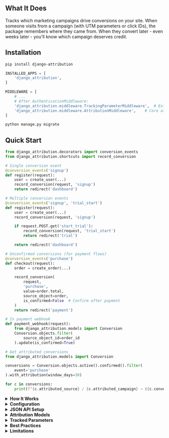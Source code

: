 ## What It Does

Tracks which marketing campaigns drive conversions on your site. When someone visits from a campaign (with UTM parameters or click IDs), the package remembers where they came from. When they convert later - even weeks later - you'll know which campaign deserves credit.

## Installation

```bash
pip install django-attribution
```

```python
INSTALLED_APPS = [
    'django_attribution',
]

MIDDLEWARE = [
    # ...
    # After AuthenticationMiddleware:
    'django_attribution.middleware.TrackingParameterMiddleware',  # Extracts UTM from URLs
    'django_attribution.middleware.AttributionMiddleware',    # Core attribution tracking
]
```

```bash
python manage.py migrate
```

## Quick Start

```python
from django_attribution.decorators import conversion_events
from django_attribution.shortcuts import record_conversion

# Single conversion event
@conversion_events('signup')
def register(request):
    user = create_user(...)
    record_conversion(request, 'signup')
    return redirect('dashboard')

# Multiple conversion events
@conversion_events('signup', 'trial_start')
def register(request):
    user = create_user(...)
    record_conversion(request, 'signup')

    if request.POST.get('start_trial'):
        record_conversion(request, 'trial_start')
        return redirect('trial')

    return redirect('dashboard')

# Unconfirmed conversions (for payment flows)
@conversion_events('purchase')
def checkout(request):
    order = create_order(...)

    record_conversion(
        request,
        'purchase',
        value=order.total,
        source_object=order,
        is_confirmed=False  # Confirm after payment
    )
    return redirect('payment')

# In payment webhook
def payment_webhook(request):
    from django_attribution.models import Conversion
    Conversion.objects.filter(
        source_object_id=order_id
    ).update(is_confirmed=True)
```

```python
# Get attributed conversions
from django_attribution.models import Conversion

conversions = Conversion.objects.active().confirmed().filter(
    event='purchase'
).with_attribution(window_days=30)

for c in conversions:
    print(f"{c.attributed_source} / {c.attributed_campaign} → ${c.conversion_value}")
```

<details>
<summary><strong>How It Works</strong></summary>

1. User visits: `site.com?utm_source=google&utm_campaign=summer`
2. Middleware captures UTM parameters as a touchpoint
3. Identity cookie (`_dj_attr_id`) is set to track user across sessions
4. User converts days/weeks later
5. Conversion is attributed to the original campaign

The package automatically handles identity reconciliation when anonymous users authenticate.
</details>

<details>
<summary><strong>Configuration</strong></summary>

```python
DJANGO_ATTRIBUTION = {
    # Cookie settings
    'COOKIE_NAME': '_dj_attr_id',
    'COOKIE_MAX_AGE': 60 * 60 * 24 * 90,  # 90 days
    'COOKIE_DOMAIN': '.example.com',       # For subdomains
    'COOKIE_PATH': '/',
    'COOKIE_SECURE': None,                 # Auto-detects
    'COOKIE_HTTPONLY': True,
    'COOKIE_SAMESITE': 'Lax',

    # Bot filtering
    'FILTER_BOTS': True,

    # URL exclusions
    'UTM_EXCLUDED_URLS': ['/admin/', '/api/'],

    # Other settings
    'CURRENCY': 'USD',
    'MAX_UTM_LENGTH': 200,
    'ATTRIBUTION_TRIGGER_HEADER': 'HTTP_X_ATTRIBUTION_TRIGGER',
    'ATTRIBUTION_TRIGGER_VALUE': 'true',
}
```
</details>

<details>
<summary><strong>JSON API Setup</strong></summary>

For decoupled architectures (separate frontend and backend API):

1. Skip `TrackingParameterMiddleware` - it only extracts from URL query parameters
2. Keep `AttributionMiddleware` for identity management
3. Create an endpoint that receives tracking parameters and creates touchpoints
4. Frontend extracts UTM parameters from the URL and sends them to your endpoint
5. Include the `X-Attribution-Trigger: true` header in the request

**Important**: This only works when frontend and backend share the same domain (or subdomains). Cross-domain tracking isn't supported due to cookie restrictions.
</details>

<details>
<summary><strong>Attribution Models</strong></summary>

```python
from django_attribution.attribution_models import first_touch, last_touch

# Last-touch attribution (default)
# Credit goes to the last campaign before conversion
conversions = Conversion.objects.active().confirmed().with_attribution(
    model=last_touch,
    window_days=30
)

# First-touch attribution
# Credit goes to the first campaign that brought the user
conversions = Conversion.objects.active().confirmed().with_attribution(
    model=first_touch,
    window_days=90
)

# Attributed fields:
# - attributed_source
# - attributed_medium
# - attributed_campaign
# - attributed_term
# - attributed_content
# - attribution_metadata
```
</details>

<details>
<summary><strong>Tracked Parameters</strong></summary>

UTM parameters:
- utm_source
- utm_medium
- utm_campaign
- utm_term
- utm_content

Click IDs:
- gclid (Google Ads)
- fbclid (Facebook)
- msclkid (Microsoft Ads)
- ttclid (TikTok)
- li_fat_id (LinkedIn)
- twclid (Twitter)
- igshid (Instagram)
</details>

<details>
<summary><strong>Best Practices</strong></summary>

**Always declare conversion events**
Use the `@conversion_events` decorator to explicitly declare which events a view can track. This prevents accidental tracking.

**Handle payment flows properly**
Use `is_confirmed=False` for pending payments. Update to `is_confirmed=True` only after payment confirmation.

**Filter analytics queries**
Always use `.confirmed()` when analyzing conversion data to exclude unconfirmed conversions.

**Configure for subdomains**
Set `COOKIE_DOMAIN = '.yourdomain.com'` if you use multiple subdomains.

**Test tracking**
Add `?utm_source=test&utm_campaign=test` to URLs during development. Check for the `_dj_attr_id` cookie in browser DevTools.
</details>

<details>
<summary><strong>Limitations</strong></summary>

- **Cookie-dependent**: Doesn't work if users block cookies
- **Same-origin only**: No cross-domain tracking support
- **Basic attribution models**: Only first-touch and last-touch currently available
- **No impression tracking**: Only tracks clicks with UTM parameters or click IDs
</details>
